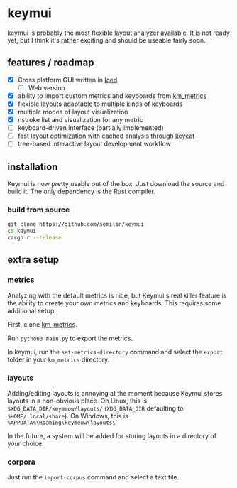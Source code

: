# keymui
keymui is probably the most flexible layout analyzer available. It is
not ready yet, but I think it's rather exciting and should be useable
fairly soon.

## features / roadmap
- [x] Cross platform GUI written in [Iced](https://github.com/iced-rs/iced)
  - [ ] Web version
- [x] ability to import custom metrics and keyboards from [km_metrics](https://github.com/semilin/km_metrics)
- [x] flexible layouts adaptable to multiple kinds of keyboards
- [x] multiple modes of layout visualization
- [x] nstroke list and visualization for any metric
- [ ] keyboard-driven interface (partially implemented)
- [ ] fast layout optimization with cached analysis through [keycat](https://github.com/semilin/)
- [ ] tree-based interactive layout development workflow

## installation
Keymui is now pretty usable out of the box. Just download the source
and build it. The only dependency is the Rust compiler.

### build from source
```sh
git clone https://github.com/semilin/keymui
cd keymui
cargo r --release
```

## extra setup
### metrics
Analyzing with the default metrics is nice, but Keymui's real killer
feature is the ability to create your own metrics and keyboards. This
requires some additional setup.

First, clone [km_metrics](https://github.com/semilin/km_metrics).

Run `python3 main.py` to export the metrics.

In keymui, run the `set-metrics-directory` command and select the
`export` folder in your `km_metrics` directory.

### layouts
Adding/editing layouts is annoying at the moment because Keymui stores
layouts in a non-obvious place. On Linux, this is
`$XDG_DATA_DIR/keymeow/layouts/` (`XDG_DATA_DIR` defaulting to
`$HOME/.local/share`). On Windows, this is `%APPDATA%\Roaming\keymeow\layouts\`

In the future, a system will be added for storing layouts in a
directory of your choice.

### corpora
Just run the `import-corpus` command and select a text file. 
